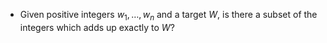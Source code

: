- Given positive integers $w_1, \dots, w_n$ and a target $W$, is there a subset of the integers which adds up exactly to $W$?